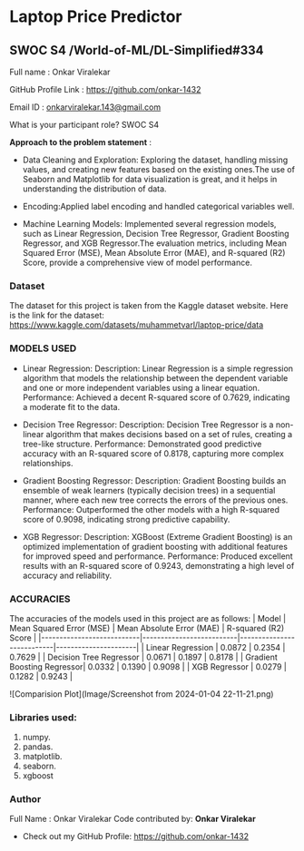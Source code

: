 #  Laptop Price Predictor  
## SWOC S4 /World-of-ML/DL-Simplified#334


Full name : Onkar Viralekar

GitHub Profile Link : https://github.com/onkar-1432

Email ID : onkarviralekar.143@gmail.com


What is your participant role? SWOC S4 

**Approach to the problem statement** :
- Data Cleaning and Exploration: Exploring the dataset, handling missing values, and creating new features based on the existing ones.The use of Seaborn and Matplotlib for data visualization is great, and it helps in understanding the distribution of data.

- Encoding:Applied label encoding and handled categorical variables well.

- Machine Learning Models: Implemented several regression models, such as Linear Regression, Decision Tree Regressor, Gradient Boosting Regressor, and XGB Regressor.The evaluation metrics, including Mean Squared Error (MSE), Mean Absolute Error (MAE), and R-squared (R2) Score, provide a comprehensive view of model performance.


### Dataset
The dataset for this project is taken from the Kaggle dataset website. Here is the link for the dataset:  https://www.kaggle.com/datasets/muhammetvarl/laptop-price/data

### MODELS USED
- Linear Regression:
        Description: Linear Regression is a simple regression algorithm that models the relationship between the dependent variable and one or more independent variables using a linear equation.
        Performance: Achieved a decent R-squared score of 0.7629, indicating a moderate fit to the data.

- Decision Tree Regressor:
        Description: Decision Tree Regressor is a non-linear algorithm that makes decisions based on a set of rules, creating a tree-like structure.
        Performance: Demonstrated good predictive accuracy with an R-squared score of 0.8178, capturing more complex relationships.

- Gradient Boosting Regressor:
        Description: Gradient Boosting builds an ensemble of weak learners (typically decision trees) in a sequential manner, where each new tree corrects the errors of the previous ones.
        Performance: Outperformed the other models with a high R-squared score of 0.9098, indicating strong predictive capability.

- XGB Regressor:
        Description: XGBoost (Extreme Gradient Boosting) is an optimized implementation of gradient boosting with additional features for improved speed and performance.
        Performance: Produced excellent results with an R-squared score of 0.9243, demonstrating a high level of accuracy and reliability.

### ACCURACIES
The accuracies of the models used in this project are as follows:
| Model                     | Mean Squared Error (MSE) | Mean Absolute Error (MAE) | R-squared (R2) Score |
|---------------------------|--------------------------|---------------------------|----------------------|
| Linear Regression         | 0.0872                   | 0.2354                    | 0.7629               |
| Decision Tree Regressor    | 0.0671                   | 0.1897                    | 0.8178               |
| Gradient Boosting Regressor| 0.0332                   | 0.1390                    | 0.9098               |
| XGB Regressor              | 0.0279                   | 0.1282                    | 0.9243               |


![Comparision Plot](Image/Screenshot from 2024-01-04 22-11-21.png)



### Libraries used:
1. numpy.
2. pandas.
3. matplotlib.
4. seaborn.
5. xgboost

### Author

Full Name : Onkar Viralekar
Code contributed by: **Onkar Viralekar**
- Check out my GitHub Profile: https://github.com/onkar-1432